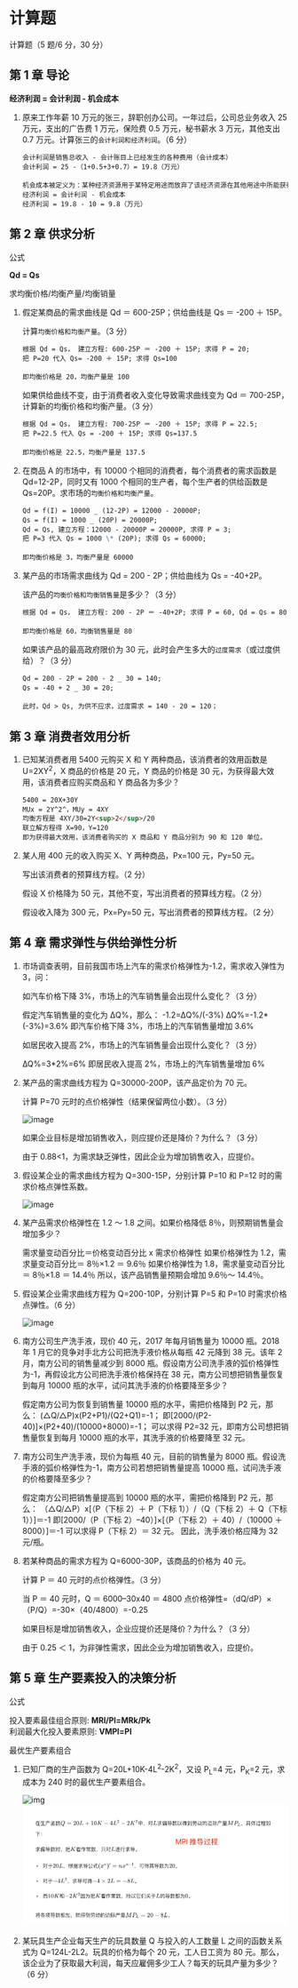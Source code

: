 # 计算题

计算题（5 题/6 分，30 分）

## 第 1 章 导论

**经济利润 = 会计利润 - 机会成本**

1. 原来工作年薪 10 万元的张三，辞职创办公司。一年过后，公司总业务收入 25 万元，支出的广告费 1 万元，保险费 0.5 万元，秘书薪水 3 万元，其他支出 0.7 万元。计算张三的`会计利润和经济利润`。（6 分）

   ```md
   会计利润是销售总收入 - 会计账目上已经发生的各种费用（会计成本）
   会计利润 = 25 -（1+0.5+3+0.7）= 19.8（万元）

   机会成本被定义为：某种经济资源用于某特定用途而放弃了该经济资源在其他用途中所能获得的最大利益。
   经济利润 = 会计利润 - 机会成本
   经济利润 = 19.8 - 10 = 9.8（万元）
   ```

## 第 2 章 供求分析

公式

**Qd = Qs**

求均衡价格/均衡产量/均衡销量

1. 假定某商品的需求曲线是 Qd ＝ 600-25P；供给曲线是 Qs ＝ -200 ＋ 15P。

   计算`均衡价格和均衡产量`。（3 分）

   ```md
   根据 Qd = Qs， 建立方程: 600-25P ＝ -200 ＋ 15P; 求得 P = 20;
   把 P=20 代入 Qs= -200 ＋ 15P; 求得 Qs=100

   即均衡价格是 20，均衡产量是 100
   ```

   如果供给曲线不变，由于消费者收入变化导致需求曲线变为 Qd ＝ 700-25P，计算新的均衡价格和均衡产量。（3 分）

   ```md
   根据 Qd = Qs， 建立方程: 700-25P ＝ -200 ＋ 15P; 求得 P = 22.5;
   把 P=22.5 代入 Qs = -200 ＋ 15P; 求得 Qs=137.5

   即均衡价格是 22.5，均衡产量是 137.5
   ```

2. 在商品 A 的市场中，有 10000 个相同的消费者，每个消费者的需求函数是 Qd=12-2P，同时又有 1000 个相同的生产者，每个生产者的供给函数是 Qs=20P。求市场的`均衡价格和均衡产量`。

   ```md
   Qd = f(I) = 10000 _ (12-2P) = 12000 - 20000P;
   Qs = f(I) = 1000 _ (20P) = 20000P;
   Qd = Qs, 建立方程：12000 - 20000P = 20000P, 求得 P = 3;
   把 P=3 代入 Qs = 1000 \* (20P); 求得 Qs = 60000;

   即均衡价格是 3，均衡产量是 60000
   ```

3. 某产品的市场需求曲线为 Qd = 200 - 2P；供给曲线为 Qs = -40+2P。

   该产品的`均衡价格和均衡销售量`是多少？（3 分）

   ```md
   根据 Qd = Qs， 建立方程: 200 - 2P ＝ -40+2P; 求得 P = 60, Qd = Qs = 80

   即均衡价格是 60，均衡销售量是 80
   ```

   如果该产品的最高政府限价为 30 元，此时会产生多大的`过度需求`（或过度供给）？（3 分）

   ```md
   Qd = 200 - 2P = 200 - 2 _ 30 = 140;
   Qs = -40 + 2 _ 30 = 20;

   此时，Qd > Qs, 为供不应求，过度需求 = 140 - 20 = 120；
   ```

## 第 3 章 消费者效用分析

1. 已知某消费者用 5400 元购买 X 和 Y 两种商品，该消费者的效用函数是 U=2XY<sup>2</sup>，X 商品的价格是 20 元，Y 商品的价格是 30 元，为获得最大效用，该消费者应购买商品和 Y 商品各为多少？

   ```md
   5400 = 20X+30Y
   MUx = 2Y^2^，MUy = 4XY
   均衡方程是 4XY/30=2Y<sup>2</sup>/20
   联立解方程得 X=90，Y=120
   即为获得最大效用，该消费者购买的 X 商品和 Y 商品分别为 90 和 120 单位。
   ```

2. 某人用 400 元的收入购买 X、Y 两种商品，Px=100 元，Py=50 元。

   写出该消费者的预算线方程。（2 分）

   假设 X 价格降为 50 元，其他不变，写出消费者的预算线方程。（2 分）

   假设收入降为 300 元，Px=Py=50 元，写出消费者的预算线方程。（2 分）

## 第 4 章 需求弹性与供给弹性分析

1. 市场调查表明，目前我国市场上汽车的需求价格弹性为-1.2，需求收入弹性为 3，问：

   如汽车价格下降 3%，市场上的汽车销售量会出现什么变化？（3 分）

   假定汽车销售量的变化为 ∆Q%，那么：
   -1.2=∆Q%/(-3%)
   ∆Q%=-1.2\*(-3%)=3.6%
   即汽车价格下降 3%，市场上的汽车销售量增加 3.6%

   如居民收入提高 2%，市场上的汽车销售量会出现什么变化？（3 分）

   ∆Q%=3\*2%=6%
   即居民收入提高 2%，市场上的汽车销售量增加 6%

2. 某产品的需求曲线方程为 Q=30000-200P，该产品定价为 70 元。

   计算 P=70 元时的点价格弹性（结果保留两位小数）。（3 分）

   ![image](https://sdjrzk-1251357229.cos.ap-guangzhou.myqcloud.com/exam/paper/1631/images/3844.png)

   如果企业目标是增加销售收入，则应提价还是降价？为什么？（3 分）

   由于 0.88<1，为需求缺乏弹性，因此企业为增加销售收入，应提价。

3. 假设某企业的需求曲线方程为 Q=300-15P，分别计算 P=10 和 P=12 时的需求价格点弹性系数。

   ![image](https://sdjrzk-1251357229.cos.ap-guangzhou.myqcloud.com/exam/paper/717/images/4046.png)

4. 某产品需求价格弹性在 1.2 ～ 1.8 之间。如果价格降低 8％，则预期销售量会增加多少？

   需求量变动百分比＝价格变动百分比 x 需求价格弹性
   如果价格弹性为 1.2，需求量变动百分比＝ 8％×1.2 ＝ 9.6％
   如果价格弹性为 1.8，需求量变动百分比＝ 8％×1.8 ＝ 14.4％
   所以，该产品销售量预期会增加 9.6％～ 14.4％。

5. 假设某企业需求曲线方程为 Q=200-10P，分别计算 P=5 和 P=10 时需求价格点弹性。（6 分）

   ![image](https://sdjrzk-1251357229.cos.ap-guangzhou.myqcloud.com/exam/paper/1652/images/2176.png)

6. 南方公司生产洗手液，现价 40 元，2017 年每月销售量为 10000 瓶。2018 年 1 月它的竞争对手北方公司把洗手液价格从每瓶 42 元降到 38 元。该年 2 月，南方公司的销售量减少到 8000 瓶。假设南方公司洗手液的弧价格弹性为-1，再假设北方公司把洗手液价格保持在 38 元，南方公司想把销售量恢复到每月 10000 瓶的水平，试问其洗手液的价格要降至多少？

   假定南方公司为恢复到销售量 10000 瓶的水平，需把价格降到 P2 元，那么：
   (△Q/△P)x(P2+P1)/(Q2+Q1)=-1；
   即[2000/(P2-40)]×(P2+40)/(10000+8000)=-1；
   可以求得 P2=32 元，即南方公司想把销售量恢复到每月 10000 瓶的水平，其洗手液的价格要降至 32 元。

7. 南方公司生产洗手液，现价为每瓶 40 元，目前的销售量为 8000 瓶。假设洗手液的弧价格弹性为-1，南方公司若想把销售量提高 10000 瓶，试问洗手液的价格要降至多少？

   假定南方公司把销售量提高到 10000 瓶的水平，需把价格降到 P2 元，那么：
   （△Q/△P）x[（P（下标 2）＋ P（下标 1））/（Q（下标 2）＋ Q（下标 1））]＝-1
   即[2000/（P（下标 2）–40）]×[（P（下标 2）＋ 40）/（10000 ＋ 8000）]＝-1
   可以求得 P（下标 2）＝ 32 元。
   因此，洗手液价格应降为 32 元/瓶。

8. 若某种商品的需求方程为 Q=6000-30P，该商品的价格为 40 元。

   计算 P ＝ 40 元时的点价格弹性。（3 分）

   当 P ＝ 40 元时，Q ＝ 6000–30x40 ＝ 4800
   点价格弹性=（dQ/dP）×（P/Q）=-30×（40/4800）=-0.25

   如果目标是增加销售收入，企业应提价还是降价？为什么？（3 分）

   由于 0.25 ＜ 1，为非弹性需求，因此企业为增加销售收入，应提价。

## 第 5 章 生产要素投入的决策分析

公式

投入要素最佳组合原则: **MRl/Pl=MRk/Pk**  
利润最大化投入要素原则: **VMPl=Pl**

最优生产要素组合

1. <span>已知厂商的生产函数为 Q=20L+10K-4L<sup>2</sup>-2K<sup>2</sup>，又设 P<sub>L</sub>=4 元，P<sub>K</sub>=2 元，求成本为 240 时的最优生产要素组合。</span>

   ![img](https://sdjrzk-1251357229.cos.ap-guangzhou.myqcloud.com/exam/paper/717/images/4133.png)
   ![img](image/5-2.jpg)

2. <span>某玩具生产企业每天生产的玩具数量 Q 与投入的人工数量 L 之间的函数关系式为 Q=124L-2L2。玩具的价格为每个 20 元，工人日工资为 80 元。那么，该企业为了获取最大利润，每天应雇佣多少工人？每天的玩具产量为多少？（6 分）</span>
